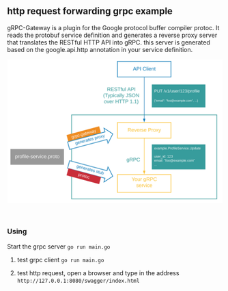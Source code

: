 ## http request forwarding grpc example

gRPC-Gateway is a plugin for the Google protocol buffer compiler protoc. It reads the protobuf service definition and generates a reverse proxy server that translates the RESTful HTTP API into gRPC. this server is generated based on the google.api.http annotation in your service definition.

![flowchart](grpc-gateway.png)

<br>

### Using

Start the grpc server `go run main.go`

1. test grpc client `go run main.go`

2. test http request, open a browser and type in the address `http://127.0.0.1:8080/swagger/index.html`

